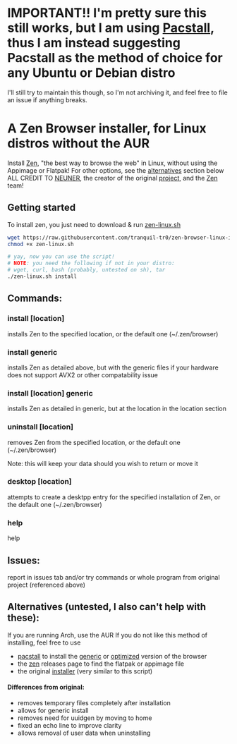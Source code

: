 # IMPORTANT!! I'm pretty sure this still works, but I am using [Pacstall](##Alternatives (untested, I also can't help with these)), thus I am instead suggesting Pacstall as the method of choice for any Ubuntu or Debian distro
I'll still try to maintain this though, so I'm not archiving it, and feel free to file an issue if anything breaks.

# A Zen Browser installer, for Linux distros without the AUR

Install [Zen](https://zen-browser.app), "the best way to browse the web" in Linux, without using the Appimage or Flatpak! For other options, see the [alternatives](##Alternatives (untested, I also can't help with these)) section below
ALL CREDIT TO [NEUNER](https://codeberg.org/neuner/zen-linux.sh), the creator of the original [project](https://codeberg.org/neuner/zen-linux.sh), and the [Zen](https://zen-browser.app/) team!

## Getting started

To install zen, you just need to download & run [zen-linux.sh](./zen-linux.sh)

```bash
wget https://raw.githubusercontent.com/tranquil-tr0/zen-browser-linux-installer/refs/heads/main/zen-linux.sh
chmod +x zen-linux.sh

# yay, now you can use the script!
# NOTE: you need the following if not in your distro:
# wget, curl, bash (probably, untested on sh), tar
./zen-linux.sh install
```

## Commands:

### install [location]

installs Zen to the specified location, or the default one (~/.zen/browser)

### install generic

installs Zen as detailed above, but with the generic files if your hardware does not support AVX2 or other compatability issue

### install [location] generic

installs Zen as detailed in generic, but at the location in the location section

### uninstall [location]

removes Zen from the specified location, or the default one (~/.zen/browser)

Note: this will keep your data should you wish to return or move it

### desktop [location]

attempts to create a desktpp entry for the specified installation of Zen, or the default one (~/.zen/browser)

### help

help

## Issues:

report in issues tab
and/or
try commands or whole program from original project (referenced above)

## Alternatives (untested, I also can't help with these):

If you are running Arch, use the AUR
If you do not like this method of installing, feel free to use
- [pacstall](https://pacstall.dev/) to install the [generic](https://pacstall.dev/packages/zen-browser-generic-bin) or [optimized](https://pacstall.dev/packages/zen-browser-specific-bin) version of the browser
- the [zen](https://github.com/zen-browser/desktop) releases page to find the flatpak or appimage file
- the original [installer](https://codeberg.org/neuner/zen-linux.sh) (very similar to this script)

#### Differences from original:

- removes temporary files completely after installation
- allows for generic install
- removes need for uuidgen by moving to home
- fixed an echo line to improve clarity
- allows removal of user data when uninstalling
